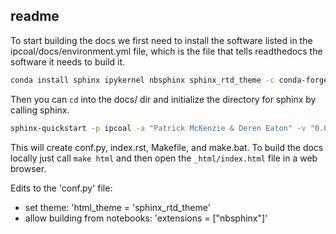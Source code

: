 

## readme


To start building the docs we first need to install the software listed in 
the ipcoal/docs/environment.yml file, which is the file that tells readthedocs
the software it needs to build it.
```bash
conda install sphinx ipykernel nbsphinx sphinx_rtd_theme -c conda-forge
```

Then you can `cd` into the docs/ dir and initialize the directory for sphinx
by calling sphinx. 

```bash
sphinx-quickstart -p ipcoal -a "Patrick McKenzie & Deren Eaton" -v "0.0.2" -l "python"
```

This will create conf.py, index.rst, Makefile, and make.bat. To build the docs locally just call `make html` and then open the `_html/index.html` file in a web browser. 

Edits to the 'conf.py' file:
- set theme: 'html_theme = 'sphinx_rtd_theme'
- allow building from notebooks: 'extensions = ["nbsphinx"]'


